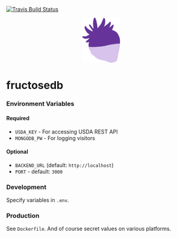 [![Travis Build Status](https://travis-ci.org/s-h-a-d-o-w/fructosedb.svg?branch=master)](https://travis-ci.org/s-h-a-d-o-w/fructosedb)

<p align="center"><img src="./assets/icon.png" width="100px" /></p>

# fructosedb

### Environment Variables

#### Required

- `USDA_KEY` - For accessing USDA REST API
- `MONGODB_PW` - For logging visitors

#### Optional

- `BACKEND_URL` (default: `http://localhost`)
- `PORT` - default: `3000`

### Development

Specify variables in `.env`.

### Production

See `Dockerfile`. And of course secret values on various platforms.
